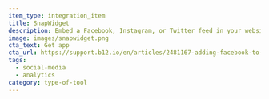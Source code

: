 ```yaml
---
item_type: integration_item
title: SnapWidget
description: Embed a Facebook, Instagram, or Twitter feed in your website
image: images/snapwidget.png
cta_text: Get app
cta_url: https://support.b12.io/en/articles/2481167-adding-facebook-to-your-website
tags:
  - social-media
  - analytics
category: type-of-tool
---
```

